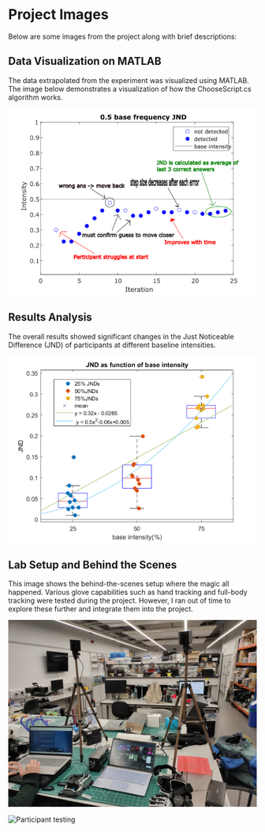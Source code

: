 # Project Images

Below are some images from the project along with brief descriptions:

## Data Visualization on MATLAB

The data extrapolated from the experiment was visualized using MATLAB. The image below demonstrates a visualization of how the ChooseScript.cs algorithm works.

![Data Visualization](/Images/TheAlgorithm.png)

## Results Analysis

The overall results showed significant changes in the Just Noticeable Difference (JND) of participants at different baseline intensities.

![Results Analysis](/Images/FinalResults.png)

## Lab Setup and Behind the Scenes

This image shows the behind-the-scenes setup where the magic all happened. Various glove capabilities such as hand tracking and full-body tracking were tested during the project. However, I ran out of time to explore these further and integrate them into the project.

![Lab Setup](/Images/LabSetup.jpg)

![Participant testing](/Images/Participant.png)